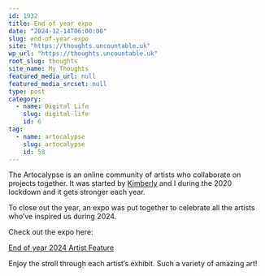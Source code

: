 ```yaml
---
id: 1932
title: End of year expo
date: "2024-12-14T06:00:00"
slug: end-of-year-expo
site: "https://thoughts.uncountable.uk"
wp_url: "https://thoughts.uncountable.uk"
root_slug: thoughts
site_name: My Thoughts
featured_media_url: null
featured_media_srcset: null
type: post
category:
  - name: Digital Life
    slug: digital-life
    id: 6
tag:
  - name: artocalypse
    slug: artocalypse
    id: 58
---
```



<p>The Artocalypse is an online community of artists who collaborate on projects together.  It was started by <a href="https://iamkimberly.org/">Kimberly</a> and I during the 2020 lockdown and it gets stronger each year.</p>



<p>To close out the year, an expo was put together to celebrate all the artists who&#8217;ve inspired us during 2024.  </p>



<p>Check out the expo here:</p>



<p class="has-text-align-center"><a href="https://the.artocalypse.org/expo/2024-artocalypse-end-of-year-artist-feature/">End of year 2024 Artist Feature</a></p>



<p>Enjoy the stroll through each artist&#8217;s exhibit.  Such a variety of amazing art!</p>
